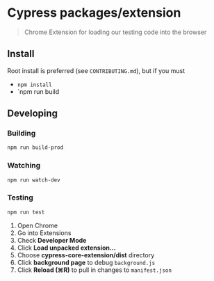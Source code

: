 # Cypress packages/extension

> Chrome Extension for loading our testing code into the browser

## Install

Root install is preferred (see `CONTRIBUTING.md`), but if you must

* `npm install`
* `npm run build
## Developing

### Building

```bash
npm run build-prod
```

### Watching

```bash
npm run watch-dev
```

### Testing

```bash
npm run test
```

1. Open Chrome
2. Go into Extensions
3. Check **Developer Mode**
4. Click **Load unpacked extension...**
5. Choose **cypress-core-extension/dist** directory
6. Click **background page** to debug `background.js`
7. Click **Reload (⌘R)** to pull in changes to `manifest.json`
